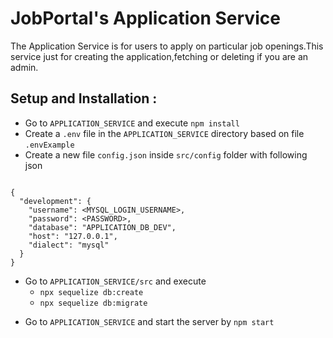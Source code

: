 # JobPortal's Application Service 
The Application Service is for users to apply on particular job openings.This service just for creating the application,fetching or deleting if you are an admin. 

## Setup and Installation :

- Go to `APPLICATION_SERVICE` and execute `npm install`
- Create a `.env` file in the `APPLICATION_SERVICE` directory based on file `.envExample` 
- Create a new  file `config.json` inside `src/config` folder with following json
 
```

{
  "development": {
    "username": <MYSQL_LOGIN_USERNAME>,
    "password": <PASSWORD>,
    "database": "APPLICATION_DB_DEV",
    "host": "127.0.0.1",
    "dialect": "mysql"
  }
}

```
* Go to `APPLICATION_SERVICE/src` and execute 
  * `npx sequelize db:create`
  * `npx sequelize db:migrate`

- Go to `APPLICATION_SERVICE` and start the server by `npm start`
<br>

